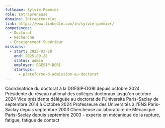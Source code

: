 ```yaml
---
fullname: Sylvie Pommier
role: Intrapreneuse
domaine: Intraprenariat
link: https://www.linkedin.com/in/sylvie-pommier/
competences:
  - Doctorat
  - Recherche
  - Enseignement Supérieur
missions:
  - start: 2025-03-28
    end: 2025-09-28
    status: admin
    employer: DGESIP-DGRI
    startups:
      - plateforme-d-admission-au-doctorat
---
```

Coordinatrice du doctorat à la DGESIP-DGRI depuis octobre 2024
Présidente du réseau national des collèges doctoraux jusqu'en octobre 2024
Vice présidente déléguée au doctorat de l'Université Paris-Saclay de septembre 2014 à Octobre 2024
Professeure des Universités à l'ENS Paris-Saclay depuis septembre 2003
Chercheuse au laboratoire de Mécanique Paris-Saclay depuis septembre 2003 - experte en mécanique de la rupture, fatigue, fatigue de contact